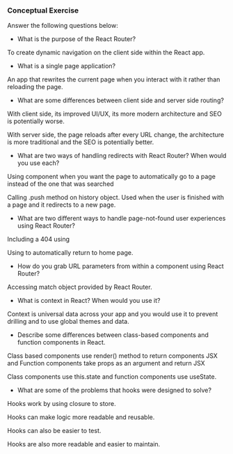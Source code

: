 ### Conceptual Exercise

Answer the following questions below:

- What is the purpose of the React Router?

To create dynamic navigation on the client side within the React app. 

- What is a single page application?

An app that rewrites the current page when you interact with it rather than reloading the page. 

- What are some differences between client side and server side routing?

With client side, its improved UI/UX, its more modern architecture and SEO is potentially worse. 

With server side, the page reloads after every URL change, the architecture is more traditional and the SEO is potentially better. 

- What are two ways of handling redirects with React Router? When would you use each?

Using <Redirect> component when you want the page to automatically go to a page instead of the one that was searched

Calling .push method on history object. Used when the user is finished with a page and it redirects to a new page. 

- What are two different ways to handle page-not-found user experiences using React Router? 

Including a 404 using <Route><NotFound /></Route> 

Using <Redirect to= "/" /> to automatically return to home page. 

- How do you grab URL parameters from within a component using React Router?

Accessing match object provided by React Router. 

- What is context in React? When would you use it?

Context is universal data across your app and you would use it to prevent drilling and to use global themes and data. 

- Describe some differences between class-based components and function
  components in React.

Class based components use render() method to return components JSX and Function components take props as an argument and return JSX 

Class components use this.state and function components use useState. 


- What are some of the problems that hooks were designed to solve?

Hooks work by using closure to store. 

Hooks can make logic more readable and reusable. 

Hooks can also be easier to test. 

Hooks are also more readable and easier to maintain. 